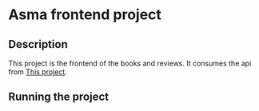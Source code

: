 # Asma frontend project

## Description

This project is the frontend of the books and reviews.
It consumes the api from [This project](https://github.com/Asmasa1588/phase-3-sinatra-react-project/tree/feature/backend).

## Running the project
